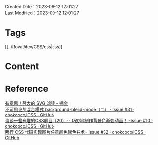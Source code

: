 Created Date：2023-09-12 12:01:27  
Last Modified：2023-09-12 12:01:27

# Tags

[[../Roval/dev/CSS/css|css]]

# Content

# Reference

[有意思！强大的 SVG 滤镜 - 掘金](https://juejin.cn/post/6943032791122575390)  
[不可思议的混合模式 background-blend-mode（二） · Issue #31 · chokcoco/iCSS · GitHub](https://github.com/chokcoco/iCSS/issues/31)  
[谈谈一些有趣的CSS题目（20）-- 巧妙地制作背景色渐变动画！ · Issue #10 · chokcoco/iCSS · GitHub](https://github.com/chokcoco/iCSS/issues/10)  
[两行 CSS 代码实现图片任意颜色赋色技术 · Issue #32 · chokcoco/iCSS · GitHub](https://github.com/chokcoco/iCSS/issues/32)
